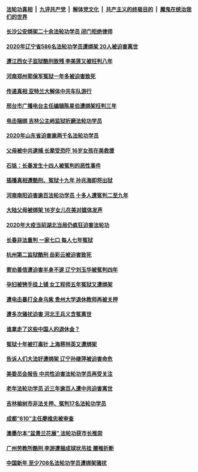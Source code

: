 

####  [法轮功真相](../../../../basic/blob/master/README.md?t=03190731) &nbsp;|&nbsp; [九评共产党](../../../../9ping.md/blob/master/README.md?t=03190731) &nbsp;|&nbsp; [解体党文化](../../../../jtdwh.md/blob/master/README.md?t=03190731)  &nbsp;|&nbsp; [共产主义的终极目的](../../../../gczydzjmd.md/blob/master/README.md?t=03190731) &nbsp;|&nbsp; [魔鬼在统治我们的世界](../../../../mgztzwmdsj.md/blob/master/README.md?t=03190731) 

#### [长沙公安绑架二十余法轮功学员 闭门拒绝律师](../pages/prog424/a103076015.md?t=03190731) 

#### [2020年辽宁省586名法轮功学员遭绑架 20人被迫害离世](../pages/prog424/a103076046.md?t=03190731) 

#### [遭江西女子监狱酷刑致残 李美莲又被枉判八年](../pages/prog424/a103075348.md?t=03190731) 

#### [河南郑州郭保军冤狱一年多被迫害致死](../pages/prog424/a103075368.md?t=03190731) 

#### [传递真相 亚特兰大解体中共车队游行](../pages/prog424/a103074893.md?t=03190731) 

#### [邢台市广播电台主任编辑陈星伯遭绑架枉判三年](../pages/prog424/a103074652.md?t=03190731) 

#### [电击捆绑 吉林公主岭监狱折磨法轮功学员](../pages/prog424/a103074830.md?t=03190731) 

#### [2020年山东省迫害逾两千名法轮功学员](../pages/prog424/a103074666.md?t=03190731) 

#### [父母被中共逮捕 长辈受恐吓 16岁女孩在美救援](../pages/prog424/a103074435.md?t=03190731) 

#### [石铭：长春发生十四人被冤判的恶性事件](../pages/prog424/a103074255.md?t=03190731) 

#### [插播真相遭酷刑、冤狱十九年 孙兆海即将出狱](../pages/prog424/a103073905.md?t=03190731) 

#### [河南南阳迫害逾百法轮功学员 十多人遭冤判二至九年](../pages/prog424/a103073913.md?t=03190731) 

#### [大陆父母被绑架 16岁女儿在美对媒体发声](../pages/prog424/a103074114.md?t=03190731) 

#### [2020年大疫当前湖北当局仍疯狂迫害法轮功](../pages/prog424/a103073833.md?t=03190731) 

#### [长春非法重判 一家七口 每人七年冤狱](../pages/prog424/a103072779.md?t=03190731) 

#### [杭州第二监狱酷刑 岳彩云被迫害致死](../pages/prog424/a103072800.md?t=03190731) 

#### [寄劝善信遭迫害半身不遂 辽宁刘玉华被冤判四年](../pages/prog424/a103072057.md?t=03190731) 

#### [孕妇被铐手挂上铺 女工程师五年冤狱又遭绑架](../pages/prog424/a103072077.md?t=03190731) 

#### [遭电击暴打全身乌紫 贵州大学退休教师再被关押](../pages/prog424/a103071266.md?t=03190731) 

#### [遭多次骚扰迫害 河北王兵义含冤离世](../pages/prog424/a103071283.md?t=03190731) 

#### [谁拿走了这些中国人的退休金？](../pages/prog424/a103071492.md?t=03190731) 

#### [冤狱十年被打毒针  上海蒋林英又遭绑架](../pages/prog424/a103070546.md?t=03190731) 

#### [告诉人们大法好遭绑架 辽宁孙继萍被迫害命危](../pages/prog424/a103070529.md?t=03190731) 

#### [美委员会报告 中共性迫害法轮功学员再受关注](../pages/prog424/a103070362.md?t=03190731) 

#### [老年法轮功学员 近三年逾百人遭中共迫害离世](../pages/prog424/a103069826.md?t=03190731) 

#### [吉林榆树市非法关押、冤判17名法轮功学员](../pages/prog424/a103069810.md?t=03190731) 

#### [成都“610”主任廖维忠被审查](../pages/prog424/a103069933.md?t=03190731) 

#### [澳墨尔本“盆景兰花展” 法轮功获市长推崇](../pages/prog424/a103069676.md?t=03190731) 

#### [广州劳教所酷刑 李游遭捆成球状吊挂 腰椎折断](../pages/prog424/a103069097.md?t=03190731) 

#### [中国新年 至少708名法轮功学员遭绑架骚扰](../pages/prog424/a103069100.md?t=03190731) 

